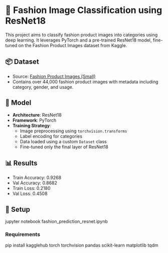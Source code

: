 # 👗 Fashion Image Classification using ResNet18

This project aims to classify fashion product images into categories using deep learning. It leverages PyTorch and a pre-trained ResNet18 model, fine-tuned on the Fashion Product Images dataset from Kaggle.

## 📦 Dataset

- Source: [Fashion Product Images (Small)](https://www.kaggle.com/datasets/paramaggarwal/fashion-product-images-dataset)
- Contains over 44,000 fashion product images with metadata including category, gender, and usage.

## 🧠 Model

- **Architecture**: ResNet18
- **Framework**: PyTorch
- **Training Strategy**:
  - Image preprocessing using `torchvision.transforms`
  - Label encoding for categories
  - Data loaded using a custom `Dataset` class
  - Fine-tuned only the final layer of ResNet18

## 📊 Results

- Train Accuracy: 0.9268
- Val Accuracy: 0.8682
- Train Loss: 0.2180
- Val Loss: 0.4508

## 🔧 Setup
jupyter notebook fashion_prediction_resnet.ipynb

### Requirements
pip install kagglehub torch torchvision pandas scikit-learn matplotlib tqdm

